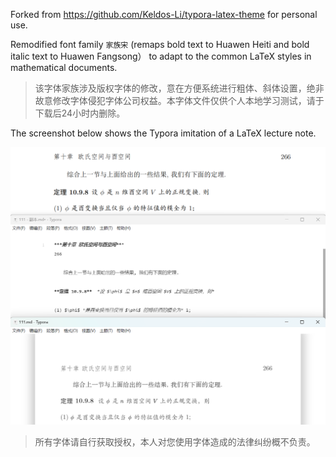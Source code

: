 Forked from https://github.com/Keldos-Li/typora-latex-theme for personal use.

Remodified font family `家族宋` (remaps bold text to Huawen Heiti and bold italic text to Huawen Fangsong） to adapt to the common LaTeX styles in mathematical documents.

> 该字体家族涉及版权字体的修改，意在方便系统进行粗体、斜体设置，绝非故意修改字体侵犯字体公司权益。本字体文件仅供个人本地学习测试，请于下载后24小时内删除。

The screenshot below shows the Typora imitation of a LaTeX lecture note.

![image-20230616142610049](https://github.com/SSSayon/imgbed/blob/main/img/image-20230616142610049.png)

> 所有字体请自行获取授权，本人对您使用字体造成的法律纠纷概不负责。